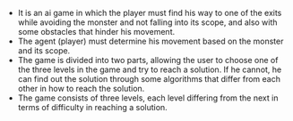 - It is an ai game in which the player must find his way to one of the exits while avoiding the monster and not falling into its scope, and also with some obstacles that hinder his movement.
- The agent (player) must determine his movement based on the monster and its scope.
- The game is divided into two parts, allowing the user to choose one of the three levels in the game and try to reach a solution. If he cannot, he can find out the solution through some algorithms that differ from each other in how to reach the solution.
- The game consists of three levels, each level differing from the next in terms of difficulty in reaching a solution.

